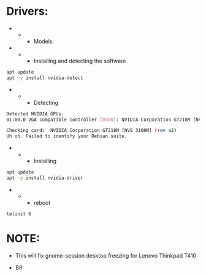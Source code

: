 # Drivers:

- - - Models:

- - - Installing and detecting the software
```bash
apt update
apt -y install nvidia-detect
```
- - - Detecting
```bash
Detected NVIDIA GPUs:
01:00.0 VGA compatible controller [0300]: NVIDIA Corporation GT218M [NVS 3100M] [10de:0a6c] (rev a2)

Checking card:  NVIDIA Corporation GT218M [NVS 3100M] (rev a2)
Uh oh. Failed to identify your Debian suite.
```
- - - Installing
```bash 
apt update
apt -y install nvidia-driver
```
- - - reboot
```bash 
telinit 6
```
# NOTE:
- This will fix gnome-session desktop freezing for Lenovo Thinkpad T410

- BR
